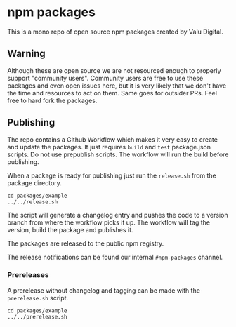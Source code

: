 # npm packages

This is a mono repo of open source npm packages created by Valu Digital.

## Warning

Although these are open source we are not resourced enough to properly support
"community users". Community users are free to use these packages and even open
issues here, but it is very likely that we don't have the time and resources to
act on them. Same goes for outsider PRs. Feel free to hard fork the packages.

## Publishing

The repo contains a Github Workflow which makes it very easy to create and
update the packages. It just requires `build` and `test` package.json scripts. Do
not use prepublish scripts. The workflow will run the build before publishing.

When a package is ready for publishing just run the `release.sh` from the
package directory.

```
cd packages/example
../../release.sh
```

The script will generate a changelog entry and pushes the code to a version
branch from where the workflow picks it up. The workflow will tag the version,
build the package and publishes it.

The packages are released to the public npm registry.

The release notifications can be found our internal `#npm-packages` channel.

### Prereleases

A prerelease without changelog and tagging can be made with the `prerelease.sh`
script.

```
cd packages/example
../../prerelease.sh
```
